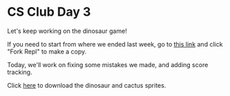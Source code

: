 # CS Club Day 3

<link href="index.css" rel="stylesheet">

Let's keep working on the dinosaur game!

If you need to start from where we ended last week, go to [this link](https://replit.com/@mrschmidt/Chrome-Dinosaur-Game-Day-2) and click "Fork Repl" to make a copy.

Today, we'll work on fixing some mistakes we made, and adding score tracking.

Click [here](../assets/chrome-dino.zip) to download the dinosaur and cactus sprites.